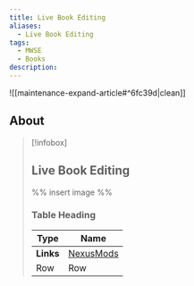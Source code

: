 ```yaml
---
title: Live Book Editing
aliases:
  - Live Book Editing
tags:
  - MWSE
  - Books
description:
---
```


![[maintenance-expand-article#^6fc39d|clean]]

## About

> [!infobox]
> 
> ## Live Book Editing
> 
> %% insert image %%
> 
> ### Table Heading
> 
> | Type | Name |
> | --- | --- |
> | **Links** | [NexusMods](https://www.nexusmods.com/morrowind/mods/53403) |
> | Row | Row |
